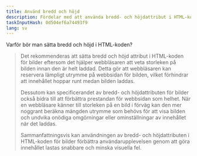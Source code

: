 ```yaml
---
title: Använd bredd och höjd
description: Fördelar med att använda bredd- och höjdattribut i HTML-kod
taskInputHash: 0d504ef6a74493f9
lang: sv
---
```

Varför bör man sätta bredd och höjd i HTML-koden?

> Det rekommenderas att sätta bredd och höjd attribut i HTML-koden för bilder eftersom det hjälper webbläsaren att veta storleken på bilden innan den är helt laddad. Detta gör att webbläsaren kan reservera lämpligt utrymme på webbsidan för bilden, vilket förhindrar att innehållet hoppar runt medan bilden laddas.
> 
> Dessutom kan specificerandet av bredd- och höjdattributen för bilder också bidra till att förbättra prestandan för webbsidan som helhet. När en webbläsare känner till storleken på en bild i förväg kan den mer noggrant beräkna mängden utrymme som behövs för att visa bilden och undvika onödiga omgörningar eller ominställningar av innehållet när det laddas.
> 
> Sammanfattningsvis kan användningen av bredd- och höjdattributen i HTML-koden för bilder förbättra användarupplevelsen genom att göra innehållet lastas snabbare och minska visuella fel.
